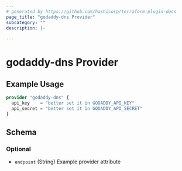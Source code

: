 ```yaml
---
# generated by https://github.com/hashicorp/terraform-plugin-docs
page_title: "godaddy-dns Provider"
subcategory: ""
description: |-
  
---
```


# godaddy-dns Provider



## Example Usage

```terraform
provider "godaddy-dns" {
  api_key    = "better set it in GODADDY_API_KEY"
  api_secret = "better set it in GODADDY_API_SECRET"
}
```

<!-- schema generated by tfplugindocs -->
## Schema

### Optional

- `endpoint` (String) Example provider attribute
